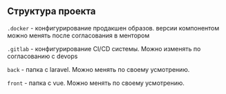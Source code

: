 ## Структура проекта
`.docker` - конфигурирование продакшен образов. версии компонентом можно менять после согласования в ментором

`.gitlab` - конфигурирование CI/CD системы. Можно изменять по согласованию с devops

`back` - папка с laravel. Можно менять по своему усмотрению.

`front` - папка с vue. Можно менять по своему усмотрению.
